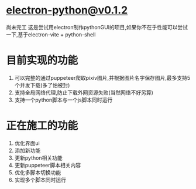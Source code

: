 # electron-python@v0.1.2
尚未完工
这是尝试用electron制作pythonGUI的项目,如果你不在乎性能可以尝试一下,基于electron-vite + python-shell
# 目前实现的功能
1. 可以完整的通过puppeteer爬取pixiv图片,并根据图片名字保存图片,最多支持5个并发下载(多了怕被封)
2. 支持全局网络代理,防止下载外网资源失败(当然网络不好另算)
3. 支持一个python脚本与一个js脚本同时运行
# 正在施工的功能
1. 优化界面ui
2. 添加新功能
3. 更新python相关功能
4. 更新puppeteer脚本相关内容
5. 优化多脚本切换功能
6. 实现多个脚本同时运行
